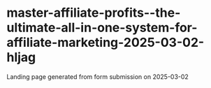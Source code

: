 # master-affiliate-profits--the-ultimate-all-in-one-system-for-affiliate-marketing-2025-03-02-hljag
Landing page generated from form submission on 2025-03-02
